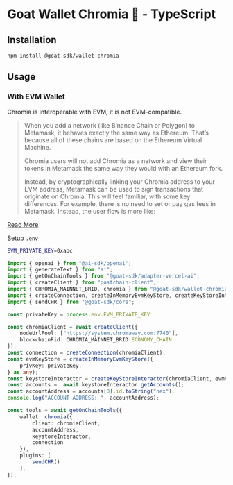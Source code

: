 # Goat Wallet Chromia 🐐 - TypeScript

## Installation
```
npm install @goat-sdk/wallet-chromia
```

## Usage

### With EVM Wallet

Chromia is interoperable with EVM, it is not EVM-compatible.

> When you add a network (like Binance Chain or Polygon) to Metamask, it behaves exactly the same way as Ethereum. That’s because all of these chains are based on the Ethereum Virtual Machine. 
>
> Chromia users will not add Chromia as a network and view their tokens in Metamask the same way they would with an Ethereum fork.
>
> Instead, by cryptographically linking your Chromia address to your EVM address, Metamask can be used to sign transactions that originate on Chromia. This will feel familiar, with some key differences. For example, there is no need to set or pay gas fees in Metamask. Instead, the user flow is more like:

[Read More](https://blog.chromia.com/chromia-explained-eif/)

Setup `.env`
```sh
EVM_PRIVATE_KEY=0xabc
```

```typescript
import { openai } from "@ai-sdk/openai";
import { generateText } from "ai";
import { getOnChainTools } from "@goat-sdk/adapter-vercel-ai";
import { createClient } from "postchain-client";
import { CHROMIA_MAINNET_BRID, chromia } from "@goat-sdk/wallet-chromia";
import { createConnection, createInMemoryEvmKeyStore, createKeyStoreInteractor } from "@chromia/ft4";
import { sendCHR } from "@goat-sdk/core";

const privateKey = process.env.EVM_PRIVATE_KEY

const chromiaClient = await createClient({
    nodeUrlPool: ["https://system.chromaway.com:7740"],
    blockchainRid: CHROMIA_MAINNET_BRID.ECONOMY_CHAIN
});
const connection = createConnection(chromiaClient);
const evmKeyStore = createInMemoryEvmKeyStore({
    privKey: privateKey,
} as any);
const keystoreInteractor = createKeyStoreInteractor(chromiaClient, evmKeyStore)
const accounts =  await keystoreInteractor.getAccounts();
const accountAddress = accounts[0].id.toString("hex");
console.log("ACCOUNT ADDRESS: ", accountAddress);

const tools = await getOnChainTools({
    wallet: chromia({
        client: chromiaClient,
        accountAddress,
        keystoreInteractor,
        connection
    }),
    plugins: [
        sendCHR()
    ],
});
```